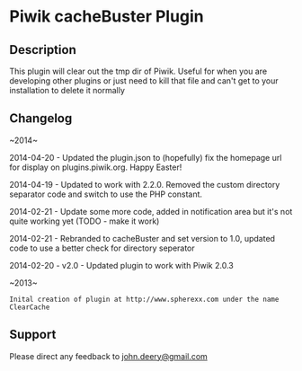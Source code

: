 # Piwik cacheBuster Plugin

## Description

This plugin will clear out the tmp dir of Piwik. Useful for when you are developing other plugins or just need to kill that file and can't get to your installation to delete it normally

## Changelog
~2014~

2014-04-20 - Updated the plugin.json to (hopefully) fix the homepage url for display on plugins.piwik.org. Happy Easter!

2014-04-19 - Updated to work with 2.2.0. Removed the custom directory separator code and switch to use the PHP constant.

2014-02-21 - Update some more code, added in notification area but it's not quite working yet (TODO - make it work)

2014-02-21 - Rebranded to cacheBuster and set version to 1.0, updated code to use a better check for directory seperator

2014-02-20 - v2.0
    - Updated plugin to work with Piwik 2.0.3

~2013~

    Inital creation of plugin at http://www.spherexx.com under the name ClearCache

## Support
Please direct any feedback to john.deery@gmail.com